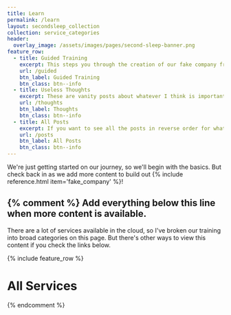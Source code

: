 ```yaml
---
title: Learn
permalink: /learn
layout: secondsleep_collection
collection: service_categories
header:
  overlay_image: /assets/images/pages/second-sleep-banner.png
feature_row:
  - title: Guided Training
    excerpt: This steps you through the creation of our fake company from the beginning.
    url: /guided
    btn_label: Guided Training
    btn_class: btn--info
  - title: Useless Thoughts
    excerpt: These are vanity posts about whatever I think is important.
    url: /thoughts
    btn_label: Thoughts
    btn_class: btn--info
  - title: All Posts
    excerpt: If you want to see all the posts in reverse order for whatever freaky reason, go here.
    url: /posts
    btn_label: All Posts
    btn_class: btn--info
---
```

We're just getting started on our journey, so we'll begin with the basics. But check back in as we add more content to build out {% include reference.html item='fake_company' %}!

{% comment %}
Add everything below this line when more content is available.
---
There are a lot of services available in the cloud, so I've broken our training into broad categories on this page. But there's other ways to view this content if you check the links below.

{% include feature_row %}

# All Services
{% endcomment %}